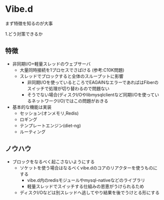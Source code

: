 # Vibe.d

まず特徴を知るのが大事

1.どう対策できるか

## 特徴

- 非同期I/O+軽量スレッドのウェブサーバ
  - 大量同時接続を1プロセスでさばける (参考:C10K問題)
  - スレッドでブロックすると全体のスループットに影響
    - 非同期I/Oを使っているところでEAGAINなエラーであればはFiberのスイッチで処理が切り替わるので問題ない
    - そうでない場合(ディスクI/Oやlibmysqlclientなど同期I/Oを使っているネットワークI/O)ではこの問題がおきる
- 基本的な機能は実装
  - セッション(オンメモリ,Redis)
  - ロギング
  - テンプレートエンジン(diet-ng)
  - ルーティング

## ノウハウ

- ブロックをなるべく起こさないようにする
  - ソケットを使う場合はなるべくvibe.dのコアのリアクターを使うものにする
    - vibe.d内のredisモジュールやmysql-nativeなどのライブラリ
    - 軽量スレッドでスイッチする仕組みの恩恵がうけられるため
  - ディスクI/Oなどは別スレッドへ逃してやり結果を後でうけとる形にする
